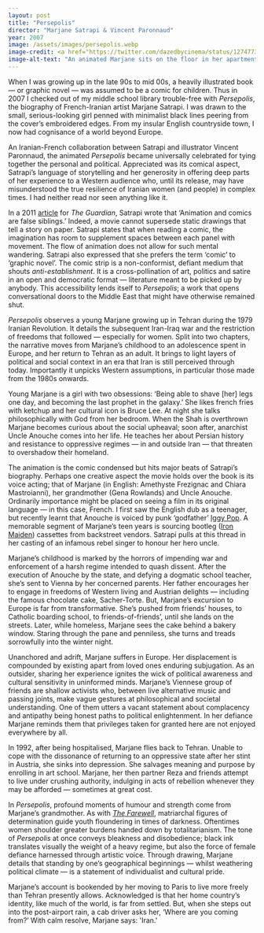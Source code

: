 ```yaml
---
layout: post
title: "Persepolis"
director: "Marjane Satrapi & Vincent Paronnaud"
year: 2007
image: /assets/images/persepolis.webp
image-credit: <a href="https://twitter.com/dazedbycinema/status/1274773809657081856/photo/3">Diaphana</a>
image-alt-text: "An animated Marjane sits on the floor in her apartment, smoking, her head is bowed and her eyes closed"
---
```


When I was growing up in the late 90s to mid 00s, a heavily illustrated book — or graphic novel — was assumed to be a comic for children. Thus in 2007 I checked out of my middle school library trouble-free with _Persepolis_, the biography of French-Iranian artist Marjane Satrapi. I was drawn to the small, serious-looking girl penned with minimalist black lines peering from the cover’s embroidered edges. From my insular English countryside town, I now had cognisance of a world beyond Europe.

An Iranian-French collaboration between Satrapi and illustrator Vincent Paronnaud, the animated _Persepolis_ became universally celebrated for tying together the personal and political. Appreciated was its comical aspect, Satrapi’s language of storytelling and her generosity in offering deep parts of her experience to a Western audience who, until its release, may have misunderstood the true resilience of Iranian women (and people) in complex times. I had neither read nor seen anything like it.

In a 2011 [article](https://www.theguardian.com/film/2011/jun/16/how-to-film-a-graphic-novel) for _The Guardian_, Satrapi wrote that ‘Animation and comics are false siblings.’ Indeed, a movie cannot supersede static drawings that tell a story on paper. Satrapi states that when reading a comic, the imagination has room to supplement spaces between each panel with movement. The flow of animation does not allow for such mental wandering. Satrapi also expressed that she prefers the term ‘comic’ to ‘graphic novel’. The comic strip is a non-conformist, defiant medium that shouts _anti-establishment_. It is a cross-pollination of art, politics and satire in an open and democratic format — literature meant to be picked up by anybody. This accessibility lends itself to _Persepolis_; a work that opens conversational doors to the Middle East that might have otherwise remained shut.

_Persepolis_ observes a young Marjane growing up in Tehran during the 1979 Iranian Revolution. It details the subsequent Iran-Iraq war and the restriction of freedoms that followed — especially for women. Split into two chapters, the narrative moves from Marjane’s childhood to an adolescence spent in Europe, and her return to Tehran as an adult. It brings to light layers of political and social context in an era that Iran is still perceived through today. Importantly it unpicks Western assumptions, in particular those made from the 1980s onwards.

Young Marjane is a girl with two obsessions: ‘Being able to shave [her] legs one day, and becoming the last prophet in the galaxy.’ She likes french fries with ketchup and her cultural icon is Bruce Lee. At night she talks philosophically with God from her bedroom. When the Shah is overthrown Marjane becomes curious about the social upheaval; soon after, anarchist Uncle Anouche comes into her life. He teaches her about Persian history and resistance to oppressive regimes — in and outside Iran — that threaten to overshadow their homeland.

The animation is the comic condensed but hits major beats of Satrapi’s biography. Perhaps one creative aspect the movie holds over the book is its voice acting; that of Marjane (in English: Amethyste Frezignac and Chiara Mastroianni), her grandmother (Gena Rowlands) and Uncle Anouche. Ordinarily importance might be placed on seeing a film in its original language — in this case, French. I first saw the English dub as a teenager, but recently learnt that Anouche is voiced by punk ‘godfather’ [Iggy Pop](https://www.vulture.com/2007/10/persepolis_creator_marjane_sat.html). A memorable segment of Marjane’s teen years is sourcing bootleg ([Iron Maiden](https://www.youtube.com/watch?v=mF0bt2i9QW0&ab_channel=Ian)) cassettes from backstreet vendors. Satrapi pulls at this thread in her casting of an infamous rebel singer to honour her hero uncle.

Marjane’s childhood is marked by the horrors of impending war and enforcement of a harsh regime intended to quash dissent. After the execution of Anouche by the state, and defying a dogmatic school teacher, she’s sent to Vienna by her concerned parents. Her father encourages her to engage in freedoms of Western living and Austrian delights — including the famous chocolate cake, Sacher-Torte. But, Marjane’s excursion to Europe is far from transformative. She’s pushed from friends’ houses, to Catholic boarding school, to friends-of-friends’, until she lands on the streets. Later, while homeless, Marjane sees the cake behind a bakery window. Staring through the pane and penniless, she turns and treads sorrowfully into the winter night.

Unanchored and adrift, Marjane suffers in Europe. Her displacement is compounded by existing apart from loved ones enduring subjugation. As an outsider, sharing her experience ignites the wick of political awareness and cultural sensitivity in uninformed minds. Marjane’s Viennese group of friends are shallow activists who, between live alternative music and passing joints, make vague gestures at philosophical and societal understanding. One of them utters a vacant statement about complacency and antipathy being honest paths to political enlightenment. In her defiance Marjane reminds them that privileges taken for granted here are not enjoyed everywhere by all.

In 1992, after being hospitalised, Marjane flies back to Tehran. Unable to cope with the dissonance of returning to an oppressive state after her stint in Austria, she sinks into depression. She salvages meaning and purpose by enrolling in art school. Marjane, her then partner Reza and friends attempt to live under crushing authority, indulging in acts of rebellion whenever they may be afforded — sometimes at great cost.

In _Persepolis_, profound moments of humour and strength come from Marjane’s grandmother. As with _[The Farewell](https://medium.com/@zoedowney/my-year-at-the-movies-day-4-9f77490e4d4b)_, matriarchal figures of determination guide youth floundering in times of darkness. Oftentimes women shoulder greater burdens handed down by totalitarianism. The tone of _Persepolis_ at once conveys bleakness and disobedience; black ink translates visually the weight of a heavy regime, but also the force of female defiance harnessed through artistic voice. Through drawing, Marjane details that standing by one’s geographical beginnings — whilst weathering political climate — is a statement of individualist and cultural pride.

Marjane’s account is bookended by her moving to Paris to live more freely than Tehran presently allows. Acknowledged is that her home country’s identity, like much of the world, is far from settled. But, when she steps out into the post-airport rain, a cab driver asks her, ‘Where are you coming from?’ With calm resolve, Marjane says: 'Iran.'
